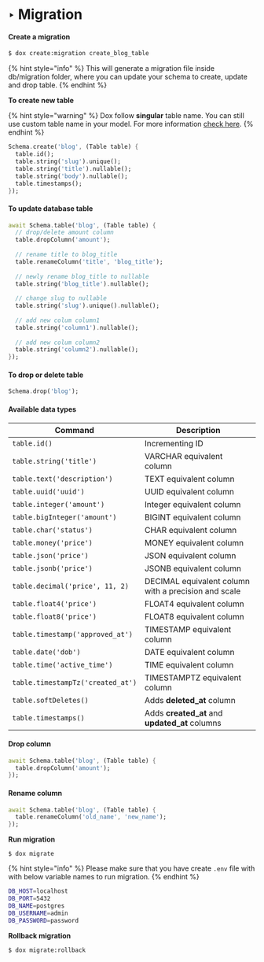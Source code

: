 # ‣ Migration

#### Create a migration

```bash
$ dox create:migration create_blog_table
```

{% hint style="info" %}
This will generate a migration file inside db/migration folder, where you can update your schema to create, update and drop table.
{% endhint %}

**To create new table**

{% hint style="warning" %}
Dox follow **singular** table name. You can still use custom table name in your model. For more information [check here](model/#table-name).
{% endhint %}

```dart
Schema.create('blog', (Table table) {
  table.id();
  table.string('slug').unique();
  table.string('title').nullable();
  table.string('body').nullable();
  table.timestamps();
});
```

#### To update database table

```dart
await Schema.table('blog', (Table table) {
  // drop/delete amount column
  table.dropColumn('amount');
  
  // rename title to blog_title
  table.renameColumn('title', 'blog_title');
  
  // newly rename blog_title to nullable
  table.string('blog_title').nullable(); 
  
  // change slug to nullable
  table.string('slug').unique().nullable(); 
  
  // add new colum column1
  table.string('column1').nullable(); 
  
  // add new colum column2
  table.string('column2').nullable(); 
});
```

#### To drop or delete table

```dart
Schema.drop('blog');
```

#### Available data types

| Command                           | Description                                          |
| --------------------------------- | ---------------------------------------------------- |
| `table.id()`                      | Incrementing ID                                      |
| `table.string('title')`           | VARCHAR equivalent column                            |
| `table.text('description')`       | TEXT equivalent column                               |
| `table.uuid('uuid')`              | UUID equivalent column                               |
| `table.integer('amount')`         | Integer equivalent column                            |
| `table.bigInteger('amount')`      | BIGINT equivalent column                             |
| `table.char('status')`            | CHAR equivalent column                               |
| `table.money('price')`            | MONEY equivalent column                              |
| `table.json('price')`             | JSON equivalent column                               |
| `table.jsonb('price')`            | JSONB equivalent column                              |
| `table.decimal('price', 11, 2)`   | DECIMAL equivalent column with a precision and scale |
| `table.float4('price')`           | FLOAT4 equivalent column                             |
| `table.float8('price')`           | FLOAT8 equivalent column                             |
| `table.timestamp('approved_at')`  | TIMESTAMP equivalent column                          |
| `table.date('dob')`               | DATE equivalent column                               |
| `table.time('active_time')`       | TIME equivalent column                               |
| `table.timestampTz('created_at')` | TIMESTAMPTZ equivalent column                        |
| `table.softDeletes()`             | Adds **deleted\_at** column                          |
| `table.timestamps()`              | Adds **created\_at** and **updated\_at** columns     |

#### Drop column

```dart
await Schema.table('blog', (Table table) {
  table.dropColumn('amount');
});
```

#### Rename column

```dart
await Schema.table('blog', (Table table) {
  table.renameColumn('old_name', 'new_name');
});
```

**Run migration**

```
$ dox migrate
```

{% hint style="info" %}
Please make sure that you have create `.env` file with with below variable names to run migration.
{% endhint %}

```bash
DB_HOST=localhost
DB_PORT=5432
DB_NAME=postgres
DB_USERNAME=admin
DB_PASSWORD=password
```

**Rollback migration**

```
$ dox migrate:rollback
```
